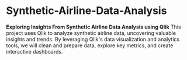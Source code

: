 # Synthetic-Airline-Data-Analysis
**Exploring Insights From Synthetic Airline Data Analysis using Qlik** This project uses Qlik to analyze synthetic airline data, uncovering valuable insights and trends. By leveraging Qlik's data visualization and analytics tools, we will clean and prepare data, explore key metrics, and create interactive dashboards.
